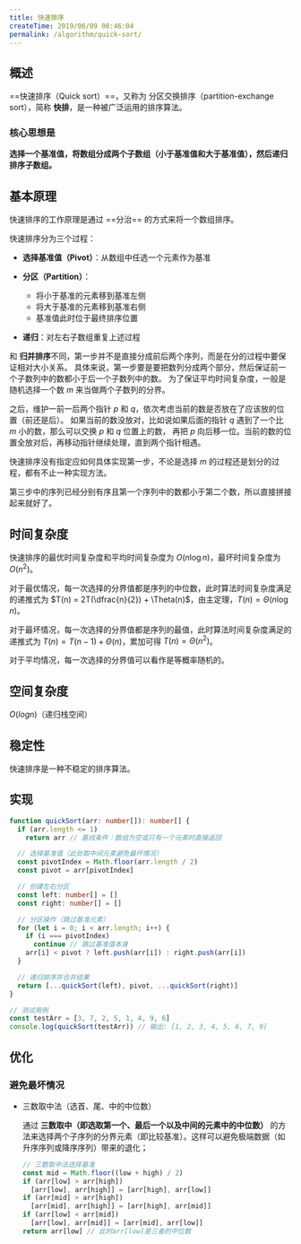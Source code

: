 ```yaml
---
title: 快速排序
createTime: 2019/06/09 08:46:04
permalink: /algorithm/quick-sort/
---
```


## 概述

==快速排序（Quick sort）==，又称为 分区交换排序（partition-exchange sort），简称 **快排**，是一种被广泛运用的排序算法。

### 核心思想是

**选择一个基准值，将数组分成两个子数组（小于基准值和大于基准值），然后递归排序子数组。**

## 基本原理

快速排序的工作原理是通过 ==分治== 的方式来将一个数组排序。

快速排序分为三个过程：

- **选择基准值（Pivot）**：从数组中任选一个元素作为基准

- **分区（Partition）**：

  - 将小于基准的元素移到基准左侧
  - 将大于基准的元素移到基准右侧
  - 基准值此时位于最终排序位置

- **递归**：对左右子数组重复上述过程

和 **归并排序**不同，第一步并不是直接分成前后两个序列，而是在分的过程中要保证相对大小关系。
具体来说，第一步要是要把数列分成两个部分，然后保证前一个子数列中的数都小于后一个子数列中的数。
为了保证平均时间复杂度，一般是随机选择一个数 $m$ 来当做两个子数列的分界。

之后，维护一前一后两个指针 $p$ 和 $q$，依次考虑当前的数是否放在了应该放的位置（前还是后）。
如果当前的数没放对，比如说如果后面的指针 $q$ 遇到了一个比 $m$ 小的数，那么可以交换 $p$ 和 $q$ 位置上的数，
再把 $p$ 向后移一位。当前的数的位置全放对后，再移动指针继续处理，直到两个指针相遇。

快速排序没有指定应如何具体实现第一步，不论是选择 $m$ 的过程还是划分的过程，都有不止一种实现方法。

第三步中的序列已经分别有序且第一个序列中的数都小于第二个数，所以直接拼接起来就好了。

## 时间复杂度

快速排序的最优时间复杂度和平均时间复杂度为 $O(n\log n)$，最坏时间复杂度为 $O(n^2)$。

对于最优情况，每一次选择的分界值都是序列的中位数，此时算法时间复杂度满足的递推式为 $T(n) = 2T(\dfrac{n}{2}) + \Theta(n)$，由主定理，$T(n) = \Theta(n\log n)$。

对于最坏情况，每一次选择的分界值都是序列的最值，此时算法时间复杂度满足的递推式为 $T(n) = T(n - 1) + \Theta(n)$，累加可得 $T(n) = \Theta(n^2)$。

对于平均情况，每一次选择的分界值可以看作是等概率随机的。

## 空间复杂度

$O(log n)$（递归栈空间）

## 稳定性

快速排序是一种不稳定的排序算法。

## 实现

```ts
function quickSort(arr: number[]): number[] {
  if (arr.length <= 1)
    return arr // 基线条件：数组为空或只有一个元素时直接返回

  // 选择基准值（此处取中间元素避免最坏情况）
  const pivotIndex = Math.floor(arr.length / 2)
  const pivot = arr[pivotIndex]

  // 创建左右分区
  const left: number[] = []
  const right: number[] = []

  // 分区操作（跳过基准元素）
  for (let i = 0; i < arr.length; i++) {
    if (i === pivotIndex)
      continue // 跳过基准值本身
    arr[i] < pivot ? left.push(arr[i]) : right.push(arr[i])
  }

  // 递归排序并合并结果
  return [...quickSort(left), pivot, ...quickSort(right)]
}

// 测试用例
const testArr = [3, 7, 2, 5, 1, 4, 9, 6]
console.log(quickSort(testArr)) // 输出: [1, 2, 3, 4, 5, 6, 7, 9]
```

## 优化

### 避免最坏情况

- 三数取中法（选首、尾、中的中位数）

  通过 **三数取中（即选取第一个、最后一个以及中间的元素中的中位数）** 的方法来选择两个子序列的分界元素（即比较基准）。这样可以避免极端数据（如升序序列或降序序列）带来的退化；

  ```ts
  // 三数取中法选择基准
  const mid = Math.floor((low + high) / 2)
  if (arr[low] > arr[high])
    [arr[low], arr[high]] = [arr[high], arr[low]]
  if (arr[mid] > arr[high])
    [arr[mid], arr[high]] = [arr[high], arr[mid]]
  if (arr[low] < arr[mid])
    [arr[low], arr[mid]] = [arr[mid], arr[low]]
  return arr[low] // 此时arr[low]是三者的中位数
  ```
